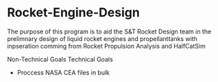 # Rocket-Engine-Design

The purpose of this program is to aid the S&T Rocket Design team in the prelimnary design of liquid rocket engines and propellanttanks with inpseration comming from Rocket Propulsion Analysis and HalfCatSim

Non-Technical Goals
Technical Goals
* Proccess NASA CEA files in bulk
